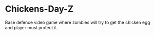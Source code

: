 # Chickens-Day-Z
Base defence video game where zombies will try to get the chicken egg and player must protect it.
